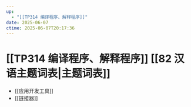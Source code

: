 ```yaml
---
up:
  - "[[TP314 编译程序、解释程序]]"
date: 2025-06-07
ctime: 2025-06-07T20:17:36
---
```


# [[TP314 编译程序、解释程序]] [[82 汉语主题词表|主题词表]]

- [[应用开发工具]]
- [[链接器]]
